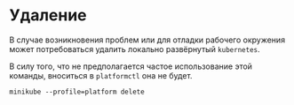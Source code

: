 # Удаление

В случае возникновения проблем или для отладки рабочего окружения может
потребоваться удалить локально развёрнутый `kubernetes`.

В силу того, что не предполагается частое использование этой команды, вноситься
в `platformctl` она не будет.

```shell
minikube --profile=platform delete
```

